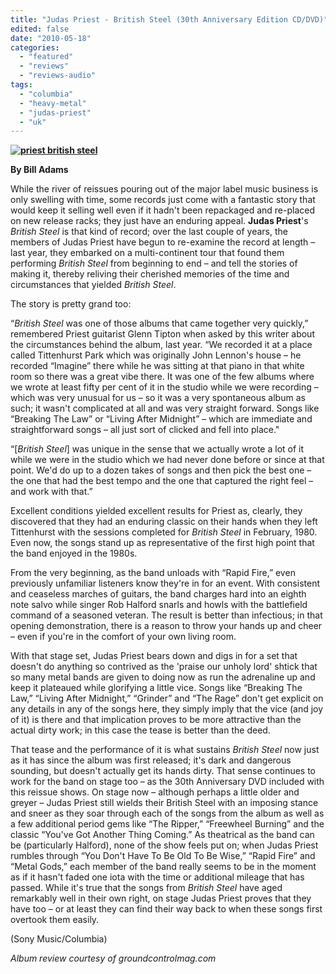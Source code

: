 ```yaml
---
title: "Judas Priest - British Steel (30th Anniversary Edition CD/DVD)"
edited: false
date: "2010-05-18"
categories:
  - "featured"
  - "reviews"
  - "reviews-audio"
tags:
  - "columbia"
  - "heavy-metal"
  - "judas-priest"
  - "uk"
---
```


**[![priest british steel](http://www.hellbound.ca/wp-content/uploads/2010/05/priest-british-steel.jpg "priest british steel")](http://www.hellbound.ca/wp-content/uploads/2010/05/priest-british-steel.jpg)**

**By Bill Adams**

While the river of reissues pouring out of the major label music business is only swelling with time, some records just come with a fantastic story that would keep it selling well even if it hadn't been repackaged and re-placed on new release racks; they just have an enduring appeal. **Judas Priest**'s _British Steel_ is that kind of record; over the last couple of years, the members of Judas Priest have begun to re-examine the record at length – last year, they embarked on a multi-continent tour that found them performing _British Steel_ from beginning to end – and tell the stories of making it, thereby reliving their cherished memories of the time and circumstances that yielded _British Steel_.

The story is pretty grand too:

“_British Steel_ was one of those albums that came together very quickly,” remembered Priest guitarist Glenn Tipton when asked by this writer about the circumstances behind the album, last year. “We recorded it at a place called Tittenhurst Park which was originally John Lennon's house – he recorded “Imagine” there while he was sitting at that piano in that white room so there was a great vibe there. It was one of the few albums where we wrote at least fifty per cent of it in the studio while we were recording – which was very unusual for us – so it was a very spontaneous album as such; it wasn't complicated at all and was very straight forward. Songs like “Breaking The Law” or “Living After Midnight” – which are immediate and straightforward songs – all just sort of clicked and fell into place."

“\[_British Steel_\] was unique in the sense that we actually wrote a lot of it while we were in the studio which we had never done before or since at that point. We'd do up to a dozen takes of songs and then pick the best one – the one that had the best tempo and the one that captured the right feel – and work with that.”

Excellent conditions yielded excellent results for Priest as, clearly, they discovered that they had an enduring classic on their hands when they left Tittenhurst with the sessions completed for _British Steel_ in February, 1980. Even now, the songs stand up as representative of the first high point that the band enjoyed in the 1980s.

From the very beginning, as the band unloads with “Rapid Fire,” even previously unfamiliar listeners know they're in for an event. With consistent and ceaseless marches of guitars, the band charges hard into an eighth note salvo while singer Rob Halford snarls and howls with the battlefield command of a seasoned veteran. The result is better than infectious; in that opening demonstration, there is a reason to throw your hands up and cheer – even if you're in the comfort of your own living room.

With that stage set, Judas Priest bears down and digs in for a set that doesn't do anything so contrived as the 'praise our unholy lord' shtick that so many metal bands are given to doing now as run the adrenaline up and keep it plateaued while glorifying a little vice. Songs like “Breaking The Law,” “Living After Midnight,” “Grinder” and “The Rage” don't get explicit on any details in any of the songs here, they simply imply that the vice (and joy of it) is there and that implication proves to be more attractive than the actual dirty work; in this case the tease is better than the deed.

That tease and the performance of it is what sustains _British Steel_ now just as it has since the album was first released; it's dark and dangerous sounding, but doesn't actually get its hands dirty. That sense continues to work for the band on stage too – as the 30th Anniversary DVD included with this reissue shows. On stage now – although perhaps a little older and greyer – Judas Priest still wields their British Steel with an imposing stance and sneer as they soar through each of the songs from the album as well as a few additional period gems like “The Ripper,” “Freewheel Burning” and the classic “You've Got Another Thing Coming.” As theatrical as the band can be (particularly Halford), none of the show feels put on; when Judas Priest rumbles through “You Don't Have To Be Old To Be Wise,” “Rapid Fire” and “Metal Gods,” each member of the band really seems to be in the moment as if it hasn't faded one iota with the time or additional mileage that has passed. While it's true that the songs from _British Steel_ have aged remarkably well in their own right, on stage Judas Priest proves that they have too – or at least they can find their way back to when these songs first overtook them easily.

(Sony Music/Columbia)

_Album review courtesy of groundcontrolmag.com_
